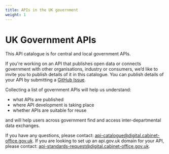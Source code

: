```yaml
---
title: APIs in the UK government
weight: 1
---
```


# UK Government APIs

This API catalogue is for central and local government APIs.

If you're working on an API that publishes open data or connects government with other organisations, industry or consumers, we’d like to invite you to publish details of it in this catalogue. You can publish details of your API by submitting a [GitHub Issue](https://github.com/alphagov/api-catalogue/issues).

Collecting a list of government APIs will help us understand:

* what APIs are published
* where API development is taking place
* whether APIs are suitable for reuse

and will help users across government find and access inter-departmental data exchanges.

If you have any questions, please contact: <api-catalogue@digital.cabinet-office.gov.uk>.
If you are looking to set up an api.gov.uk domain for your API, please contact: <api-standards-request@digital.cabinet-office.gov.uk>.

